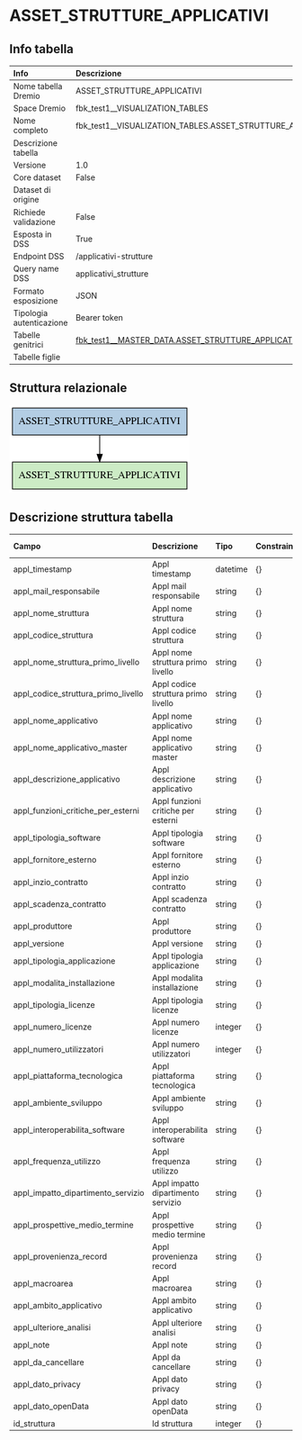 # ASSET_STRUTTURE_APPLICATIVI

## Info tabella

| Info                     | Descrizione                                                                                                                         |
|:-------------------------|:------------------------------------------------------------------------------------------------------------------------------------|
| Nome tabella Dremio      | ASSET_STRUTTURE_APPLICATIVI                                                                                                         |
| Space Dremio             | fbk_test1__VISUALIZATION_TABLES                                                                                                     |
| Nome completo            | fbk_test1__VISUALIZATION_TABLES.ASSET_STRUTTURE_APPLICATIVI                                                                         |
| Descrizione tabella      |                                                                                                                                     |
| Versione                 | 1.0                                                                                                                                 |
| Core dataset             | False                                                                                                                               |
| Dataset di origine       |                                                                                                                                     |
| Richiede validazione     | False                                                                                                                               |
| Esposta in DSS           | True                                                                                                                                |
| Endpoint DSS             | /applicativi-strutture                                                                                                              |
| Query name DSS           | applicativi_strutture                                                                                                               |
| Formato esposizione      | JSON                                                                                                                                |
| Tipologia autenticazione | Bearer token                                                                                                                        |
| Tabelle genitrici        | [fbk_test1__MASTER_DATA.ASSET_STRUTTURE_APPLICATIVI](/Documentation/fbk_test1__MASTER_DATA/ASSET_STRUTTURE_APPLICATIVI/markdown.md) |
| Tabelle figlie           |                                                                                                                                     |

## Struttura relazionale

![ASSET_STRUTTURE_APPLICATIVI](./graph_png.png)

## Descrizione struttura tabella

| Campo                               | Descrizione                         | Tipo     | Constraints   | Linked data   | errors   |
|:------------------------------------|:------------------------------------|:---------|:--------------|:--------------|:---------|
| appl_timestamp                      | Appl timestamp                      | datetime | {}            |               | {}       |
| appl_mail_responsabile              | Appl mail responsabile              | string   | {}            |               | {}       |
| appl_nome_struttura                 | Appl nome struttura                 | string   | {}            |               | {}       |
| appl_codice_struttura               | Appl codice struttura               | string   | {}            |               | {}       |
| appl_nome_struttura_primo_livello   | Appl nome struttura primo livello   | string   | {}            |               | {}       |
| appl_codice_struttura_primo_livello | Appl codice struttura primo livello | string   | {}            |               | {}       |
| appl_nome_applicativo               | Appl nome applicativo               | string   | {}            |               | {}       |
| appl_nome_applicativo_master        | Appl nome applicativo master        | string   | {}            |               | {}       |
| appl_descrizione_applicativo        | Appl descrizione applicativo        | string   | {}            |               | {}       |
| appl_funzioni_critiche_per_esterni  | Appl funzioni critiche per esterni  | string   | {}            |               | {}       |
| appl_tipologia_software             | Appl tipologia software             | string   | {}            |               | {}       |
| appl_fornitore_esterno              | Appl fornitore esterno              | string   | {}            |               | {}       |
| appl_inzio_contratto                | Appl inzio contratto                | string   | {}            |               | {}       |
| appl_scadenza_contratto             | Appl scadenza contratto             | string   | {}            |               | {}       |
| appl_produttore                     | Appl produttore                     | string   | {}            |               | {}       |
| appl_versione                       | Appl versione                       | string   | {}            |               | {}       |
| appl_tipologia_applicazione         | Appl tipologia applicazione         | string   | {}            |               | {}       |
| appl_modalita_installazione         | Appl modalita installazione         | string   | {}            |               | {}       |
| appl_tipologia_licenze              | Appl tipologia licenze              | string   | {}            |               | {}       |
| appl_numero_licenze                 | Appl numero licenze                 | integer  | {}            |               | {}       |
| appl_numero_utilizzatori            | Appl numero utilizzatori            | integer  | {}            |               | {}       |
| appl_piattaforma_tecnologica        | Appl piattaforma tecnologica        | string   | {}            |               | {}       |
| appl_ambiente_sviluppo              | Appl ambiente sviluppo              | string   | {}            |               | {}       |
| appl_interoperabilita_software      | Appl interoperabilita software      | string   | {}            |               | {}       |
| appl_frequenza_utilizzo             | Appl frequenza utilizzo             | string   | {}            |               | {}       |
| appl_impatto_dipartimento_servizio  | Appl impatto dipartimento servizio  | string   | {}            |               | {}       |
| appl_prospettive_medio_termine      | Appl prospettive medio termine      | string   | {}            |               | {}       |
| appl_provenienza_record             | Appl provenienza record             | string   | {}            |               | {}       |
| appl_macroarea                      | Appl macroarea                      | string   | {}            |               | {}       |
| appl_ambito_applicativo             | Appl ambito applicativo             | string   | {}            |               | {}       |
| appl_ulteriore_analisi              | Appl ulteriore analisi              | string   | {}            |               | {}       |
| appl_note                           | Appl note                           | string   | {}            |               | {}       |
| appl_da_cancellare                  | Appl da cancellare                  | string   | {}            |               | {}       |
| appl_dato_privacy                   | Appl dato privacy                   | string   | {}            |               | {}       |
| appl_dato_openData                  | Appl dato openData                  | string   | {}            |               | {}       |
| id_struttura                        | Id struttura                        | integer  | {}            |               | {}       |
